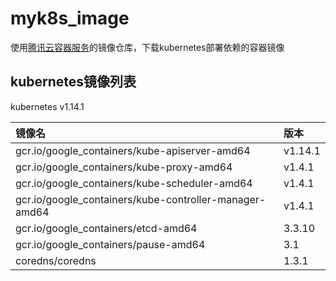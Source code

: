 # myk8s_image

使用[腾讯云容器服务](https://console.cloud.tencent.com/tke)的镜像仓库，下载kubernetes部署依赖的容器镜像

## kubernetes镜像列表

kubernetes v1.14.1

| 镜像名 | 版本 |
| :-- | :-- |
| gcr.io/google_containers/kube-apiserver-amd64 | v1.14.1 |
| gcr.io/google_containers/kube-proxy-amd64 | v1.4.1 |
| gcr.io/google_containers/kube-scheduler-amd64 | v1.4.1 |
| gcr.io/google_containers/kube-controller-manager-amd64 | v1.4.1 |
| gcr.io/google_containers/etcd-amd64 | 3.3.10 |
| gcr.io/google_containers/pause-amd64 | 3.1 |
| coredns/coredns | 1.3.1 |